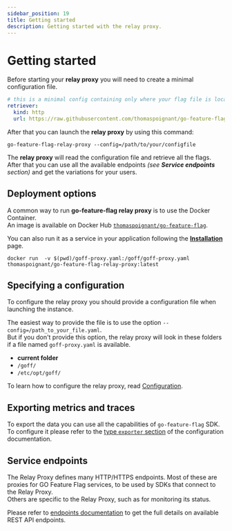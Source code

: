 ```yaml
---
sidebar_position: 19
title: Getting started
description: Getting started with the relay proxy.
---
```


# Getting started

Before starting your **relay proxy** you will need to create a minimal configuration file.  

```yaml
# this is a minimal config containing only where your flag file is located 
retriever:
  kind: http
  url: https://raw.githubusercontent.com/thomaspoignant/go-feature-flag/main/examples/retriever_file/flags.yaml
```

After that you can launch the **relay proxy** by using this command:
```shell
go-feature-flag-relay-proxy --config=/path/to/your/configfile
```

The **relay proxy** will read the configuration file and retrieve all the flags.    
After that you can use all the available endpoints _(see **Service endpoints** section)_ and get the variations for your users.


## Deployment options

A common way to run **go-feature-flag relay proxy** is to use the Docker Container.  
An image is available on Docker Hub [`thomaspoignant/go-feature-flag`](https://hub.docker.com/r/thomaspoignant/go-feature-flag).

You can also run it as a service in your application following the [**Installation**](install_relay_proxy) page.

```shell
docker run  -v $(pwd)/goff-proxy.yaml:/goff/goff-proxy.yaml thomaspoignant/go-feature-flag-relay-proxy:latest
```

## Specifying a configuration

To configure the relay proxy you should provide a configuration file when launching the instance.

The easiest way to provide the file is to use the option `--config=/path_to_your_file.yaml`.  
But if you don't provide this option, the relay proxy will look in these folders if a file named `goff-proxy.yaml` is available.

- **current folder**
- `/goff/`
- `/etc/opt/goff/`

To learn how to configure the relay proxy, read [Configuration](./configure_relay_proxy).

## Exporting metrics and traces

To export the data you can use all the capabilities of `go-feature-flag` SDK.  
To configure it please refer to the [type `exporter` section](./configure_relay_proxy#exporter) of the configuration documentation.

## Service endpoints
The Relay Proxy defines many HTTP/HTTPS endpoints. 
Most of these are proxies for GO Feature Flag services, to be used by SDKs that connect to the Relay Proxy.  
Others are specific to the Relay Proxy, such as for monitoring its status.

Please refer to [endpoints documentation](./relay_proxy_endpoints) to get the full details on available REST API endpoints.
